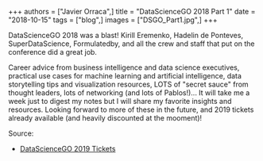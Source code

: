 +++
authors = ["Javier Orraca",]
title = "DataScienceGO 2018 Part 1"
date = "2018-10-15"
tags = ["blog",]
images = ["DSGO_Part1.jpg",]
+++

DataScienceGO 2018 was a blast! Kirill Eremenko, Hadelin de Ponteves, SuperDataScience, Formulatedby, and all the crew and staff that put on the conference did a great job.
<!--more-->
Career advice from business intelligence and data science executives, practical use cases for machine learning and artificial intelligence, data storytelling tips and visualization resources, LOTS of "secret sauce" from thought leaders, lots of networking (and lots of Pablos!)... It will take me a week just to digest my notes but I will share my favorite insights and resources. Looking forward to more of these in the future, and 2019 tickets already available (and heavily discounted at the mooment)!

Source:

* [DataScienceGO 2019 Tickets](https://www.datasciencego.com/)
